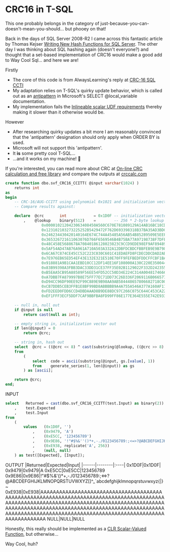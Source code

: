 # CRC16 in T-SQL

This one probably belongs in the category of just-because-you-can-doesn't-mean-you-should... but phooey on that!

Back in the days of SQL Server 2008-R2 I came across this fantastic article by Thomas Kejser [Writing New Hash Functions for SQL Server](https://techcommunity.microsoft.com/t5/sql-server-blog/writing-new-hash-functions-for-sql-server/ba-p/305123).
The other day I was thinking about SQL hashing again (doesn't everyone?) and thought that a set-based implementation of CRC16 would make a good add to Way Cool Sql... and here we are!

Firstly
* The core of this code is from AlwaysLearning's reply at [CRC-16 SQL CCTI](https://stackoverflow.com/questions/75839677/crc-16-sql-ccti)
* My adaptation relies on T-SQL's quirky update behavior, which is called out as an [antipattern](https://learn.microsoft.com/en-us/sql/t-sql/language-elements/select-local-variable-transact-sql?view=sql-server-ver16#c-antipattern-use-of-recursive-variable-assignment) in Microsoft's SELECT @local_variable documentation.
* My implementation fails the [Inlineable scalar UDF requirements](https://learn.microsoft.com/en-us/sql/relational-databases/user-defined-functions/scalar-udf-inlining?view=sql-server-ver16#requirements) thereby making it slower than it otherwise would be.

However
* After researching quirky updates a bit more I am reasonably convinced that the 'antipattern' designation should only apply when ORDER BY is used.
* Microsoft will not support this 'antipattern'.
* It **is** some pretty cool T-SQL...
* ...and it works on my machine! :zany_face:

If you're interested, you can read more about CRC at [On-line CRC calculation and free library](https://www.lammertbies.nl/comm/info/crc-calculation) and compare the outputs at [crccalc.com](https://crccalc.com/)

```sql
create function dbo.svf_CRC16_CCITT( @input varchar(1024) )
	returns int
as
begin
	-- CRC-16/AUG-CCITT using polynomial 0x1021 and initialization vector 0x1D0F
	-- Compare results against: 

    declare  @crc       int            = 0x1D0F -- initialization vector 
        ,    @lookup    binary(512)    =        -- 256 * 2-byte lookup values = 512 bytes
				0x0000102120423063408450A560C670E781089129A14AB16BC18CD1ADE1CEF1EF +
				0x123102103273225252B5429472F762D693398318B37BA35AD3BDC39CF3FFE3DE +
				0x246234430420140164E674C744A45485A56AB54B85289509E5EEF5CFC5ACD58D +
				0x365326721611063076D766F6569546B4B75BA77A97198738F7DFE7FED79DC7BC +
				0x48C458E5688678A70840186128023823C9CCD9EDE98EF9AF89489969A90AB92B +
				0x5AF54AD47AB76A961A710A503A332A12DBFDCBDCFBBFEB9E9B798B58BB3BAB1A +
				0x6CA67C874CE45CC52C223C030C601C41EDAEFD8FCDECDDCDAD2ABD0B8D689D49 +
				0x7E976EB65ED54EF43E132E321E510E70FF9FEFBEDFDDCFFCBF1BAF3A9F598F78 +
				0x918881A9B1CAA1EBD10CC12DF14EE16F108000A130C220E35004402570466067 +
				0x83B99398A3FBB3DAC33DD31CE37FF35E02B1129022F332D24235521462777256 +
				0xB5EAA5CB95A88589F56EE54FD52CC50D34E224C314A004817466644754244405 +
				0xA7DBB7FA879997B8E75FF77EC71DD73C26D336F2069116B06657767646155634 +
				0xD94CC96DF90EE92F99C889E9B98AA9AB584448657806682718C008E1388228A3 +
				0xCB7DDB5CEB3FFB1E8BF99BD8ABBBBB9A4A755A546A377A160AF11AD02AB33A92 +
				0xFD2EED0FDD6CCD4DBDAAAD8B9DE88DC97C266C075C644C453CA22C831CE00CC1 +
				0xEF1FFF3ECF5DDF7CAF9BBFBA8FD99FF86E177E364E555E742E933EB20ED11EF0;

    -- null in, null out
    if @input is null
        return cast(null as int);

    -- empty string in, initialization vector out
    if len(@input) = 0
        return @crc;

    -- string in, hash out
    select  @crc = ((@crc << 8) ^ cast(substring(@lookup, ((@crc >> 8) ^ [ascii].code) * 2 + 1, 2) as int)) & 0xFFFF
    from
        ( 
            select  code = ascii(substring(@input, gs.[value], 1))
            from    generate_series(1, len(@input)) as gs
        ) as [ascii];

    return @crc;
end;
```

INPUT
```sql
select   Returned = cast(dbo.svf_CRC16_CCITT(test.Input) as binary(2))
    ,    test.Expected
    ,    test.Input
from
    (
        values   (0x1D0F, '')
            ,    (0x9479, 'A')
            ,    (0xE5CC, '123456789')
            ,    (0x9E86, '!"#$%&''()*+,-./0123456789:;<=>?@ABCDEFGHIJKLMNOPQRSTUVWXYZ[]^_`abcdefghijklmnopqrstuvwxyz{|}~')
            ,    (0xE938, replicate('A', 256))
            ,    (null, null)
    ) as test([Expected], [Input]);
```

OUTPUT
|Returned|Expected|Input|
|------|--------|:----|
0x1D0F|0x1D0F|	
0x9479|0x9479|A
0xE5CC|0xE5CC|123456789
0x9E86|0x9E86|!"#$%&'()*+,-./0123456789:;<=>?@ABCDEFGHIJKLMNOPQRSTUVWXYZ[]^_`abcdefghijklmnopqrstuvwxyz{|}~
0xE938|0xE938|AAAAAAAAAAAAAAAAAAAAAAAAAAAAAAAAAAAAAAAAAAAAAAAAAAAAAAAAAAAAAAAAAAAAAAAAAAAAAAAAAAAAAAAAAAAAAAAAAAAAAAAAAAAAAAAAAAAAAAAAAAAAAAAAAAAAAAAAAAAAAAAAAAAAAAAAAAAAAAAAAAAAAAAAAAAAAAAAAAAAAAAAAAAAAAAAAAAAAAAAAAAAAAAAAAAAAAAAAAAAAAAAAAAAAAAAAAAAAAAAAAAAAAAAAAAAAAAA
NULL|NULL|NULL

Honestly, this really should be implemented as a [CLR Scalar-Valued Function](https://learn.microsoft.com/en-us/sql/relational-databases/clr-integration-database-objects-user-defined-functions/clr-scalar-valued-functions?view=sql-server-ver16), but otherwise...

Way Cool, huh?
